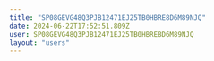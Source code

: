 ```yaml
---
title: "SP08GEVG48Q3PJB12471EJ25TB0HBRE8D6M89NJQ"
date: 2024-06-22T17:52:51.809Z
user: SP08GEVG48Q3PJB12471EJ25TB0HBRE8D6M89NJQ
layout: "users"
---
```

    